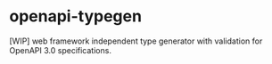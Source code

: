 # openapi-typegen
[WIP] web framework independent type generator with validation for OpenAPI 3.0 specifications.
